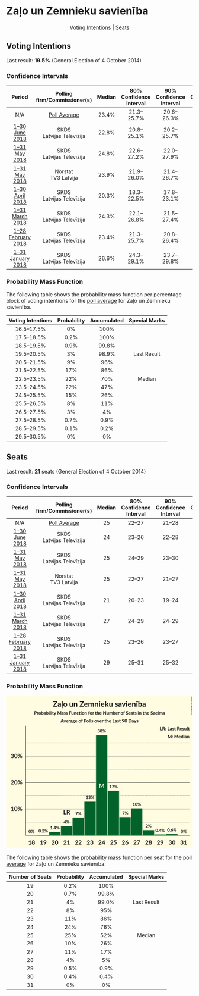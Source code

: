 # Zaļo un Zemnieku savienība

<p align="center"><a href="#voting-intentions">Voting Intentions</a> | <a href="#seats">Seats</a></p>

## Voting Intentions

Last result: **19.5%** (General Election of 4 October 2014)

### Confidence Intervals

| Period     | Polling firm/Commissioner(s) | Median | 80% Confidence Interval | 90% Confidence Interval | 95% Confidence Interval | 99% Confidence Interval |
|:----------:|:----------------:|:-----------:|:-----------------------:|:-----------------------:|:-----------------------:|:-----------------------:|
| N/A | [Poll Average](average.html) | 23.4% | 21.3–25.7% | 20.6–26.3% | 20.1–26.8% | 19.1–27.9% |
| [1–30 June 2018](2018-06-30-SKDS.html) | SKDS <br> Latvijas Televīzija | 22.8% | 20.8–25.1% | 20.2–25.7% | 19.7–26.3% | 18.8–27.4% |
| [1–31 May 2018](2018-05-31-SKDS.html) | SKDS <br> Latvijas Televīzija | 24.8% | 22.6–27.2% | 22.0–27.9% | 21.5–28.5% | 20.5–29.7% |
| [1–31 May 2018](2018-05-31-Norstat.html) | Norstat <br> TV3 Latvija | 23.9% | 21.9–26.0% | 21.4–26.7% | 20.9–27.2% | 20.0–28.2% |
| [1–30 April 2018](2018-04-30-SKDS.html) | SKDS <br> Latvijas Televīzija | 20.3% | 18.3–22.5% | 17.8–23.1% | 17.3–23.6% | 16.4–24.7% |
| [1–31 March 2018](2018-03-31-SKDS.html) | SKDS <br> Latvijas Televīzija | 24.3% | 22.1–26.8% | 21.5–27.4% | 21.0–28.0% | 20.0–29.2% |
| [1–28 February 2018](2018-02-28-SKDS.html) | SKDS <br> Latvijas Televīzija | 23.4% | 21.3–25.7% | 20.8–26.4% | 20.3–26.9% | 19.3–28.0% |
| [1–31 January 2018](2018-01-31-SKDS.html) | SKDS <br> Latvijas Televīzija | 26.6% | 24.3–29.1% | 23.7–29.8% | 23.2–30.4% | 22.1–31.6% |

### Probability Mass Function

The following table shows the probability mass function per percentage block of voting intentions for the [poll average](average.html) for Zaļo un Zemnieku savienība.

| Voting Intentions | Probability | Accumulated | Special Marks |
|:-----------------:|:-----------:|:-----------:|:-------------:|
| 16.5–17.5% | 0% | 100% |  |
| 17.5–18.5% | 0.2% | 100% |  |
| 18.5–19.5% | 0.9% | 99.8% |  |
| 19.5–20.5% | 3% | 98.9% | Last Result |
| 20.5–21.5% | 9% | 96% |  |
| 21.5–22.5% | 17% | 86% |  |
| 22.5–23.5% | 22% | 70% | Median |
| 23.5–24.5% | 22% | 47% |  |
| 24.5–25.5% | 15% | 26% |  |
| 25.5–26.5% | 8% | 11% |  |
| 26.5–27.5% | 3% | 4% |  |
| 27.5–28.5% | 0.7% | 0.9% |  |
| 28.5–29.5% | 0.1% | 0.2% |  |
| 29.5–30.5% | 0% | 0% |  |


## Seats

Last result: **21** seats (General Election of 4 October 2014)

### Confidence Intervals

| Period     | Polling firm/Commissioner(s) | Median | 80% Confidence Interval | 90% Confidence Interval | 95% Confidence Interval | 99% Confidence Interval |
|:----------:|:----------------:|:------:|:-----------------------:|:-----------------------:|:-----------------------:|:-----------------------:|
| N/A | [Poll Average](average.html) | 25 | 22–27 | 21–28 | 21–28 | 20–29 |
| [1–30 June 2018](2018-06-30-SKDS.html) | SKDS <br> Latvijas Televīzija | 24 | 23–26 | 22–28 | 21–28 | 20–30 |
| [1–31 May 2018](2018-05-31-SKDS.html) | SKDS <br> Latvijas Televīzija | 25 | 24–29 | 23–30 | 23–30 | 22–30 |
| [1–31 May 2018](2018-05-31-Norstat.html) | Norstat <br> TV3 Latvija | 25 | 22–27 | 21–27 | 21–28 | 21–29 |
| [1–30 April 2018](2018-04-30-SKDS.html) | SKDS <br> Latvijas Televīzija | 21 | 20–23 | 19–24 | 18–24 | 16–24 |
| [1–31 March 2018](2018-03-31-SKDS.html) | SKDS <br> Latvijas Televīzija | 27 | 24–29 | 24–29 | 24–30 | 22–31 |
| [1–28 February 2018](2018-02-28-SKDS.html) | SKDS <br> Latvijas Televīzija | 25 | 23–26 | 23–27 | 22–28 | 20–29 |
| [1–31 January 2018](2018-01-31-SKDS.html) | SKDS <br> Latvijas Televīzija | 29 | 25–31 | 25–32 | 25–33 | 24–33 |

### Probability Mass Function

![Graph with seats probability mass function not yet produced](average-seats-pmf-zaļounzemniekusavienība.png "Seats Probability Mass Function")

The following table shows the probability mass function per seat for the [poll average](average.html) for Zaļo un Zemnieku savienība.

| Number of Seats | Probability | Accumulated | Special Marks |
|:---------------:|:-----------:|:-----------:|:-------------:|
| 19 | 0.2% | 100% |  |
| 20 | 0.7% | 99.8% |  |
| 21 | 4% | 99.0% | Last Result |
| 22 | 8% | 95% |  |
| 23 | 11% | 86% |  |
| 24 | 24% | 76% |  |
| 25 | 25% | 52% | Median |
| 26 | 10% | 26% |  |
| 27 | 11% | 17% |  |
| 28 | 4% | 5% |  |
| 29 | 0.5% | 0.9% |  |
| 30 | 0.4% | 0.4% |  |
| 31 | 0% | 0% |  |


